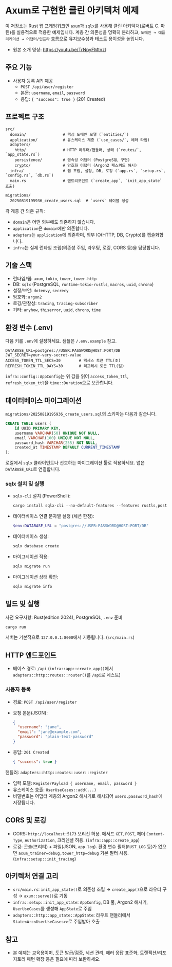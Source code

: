 # Axum로 구현한 클린 아키텍처 예제

이 저장소는 Rust 웹 프레임워크인 `axum`과 `sqlx`를 사용해 클린 아키텍처(로버트 C. 마틴)를 실용적으로 적용한 예제입니다. 계층 간 의존성을 명확히 분리하고, `도메인 → 애플리케이션 → 어댑터/인프라` 흐름으로 유지보수성과 테스트 용이성을 높입니다.

- 원본 소개 영상: <https://youtu.be/TrNpyFMtnzI>

## 주요 기능

- 사용자 등록 API 제공
  - `POST /api/user/register`
  - 본문: `username`, `email`, `password`
  - 응답: `{ "success": true }` (201 Created)

## 프로젝트 구조

```text
src/
  domain/                # 핵심 도메인 모델 (`entities/`)
  application/           # 유스케이스 계층 (`use_cases/`, 에러 타입)
  adapters/
    http/                # HTTP 라우터/핸들러, 상태 (`routes/`, `app_state.rs`)
    persistence/         # 영속성 어댑터 (PostgreSQL 구현)
    crypto/              # 암호화 어댑터 (Argon2 패스워드 해시)
  infra/                 # 앱 조립, 설정, DB, 로깅 (`app.rs`, `setup.rs`, `config.rs`, `db.rs`)
  main.rs                # 엔트리포인트 (`create_app`, `init_app_state` 호출)

migrations/
  20250819195936_create_users.sql  # `users` 테이블 생성
```

각 계층 간 의존 규칙:

- `domain`은 어떤 외부에도 의존하지 않습니다.
- `application`은 `domain`에만 의존합니다.
- `adapters`는 `application`에 의존하며, 외부 IO(HTTP, DB, Crypto)를 캡슐화합니다.
- `infra`는 실제 런타임 조립(의존성 주입, 라우팅, 로깅, CORS 등)을 담당합니다.

## 기술 스택

- 런타임/웹: `axum`, `tokio`, `tower`, `tower-http`
- DB: `sqlx` (PostgreSQL, `runtime-tokio-rustls`, `macros`, `uuid`, `chrono`)
- 설정/보안: `dotenvy`, `secrecy`
- 암호화: `argon2`
- 로깅/관찰성: `tracing`, `tracing-subscriber`
- 기타: `anyhow`, `thiserror`, `uuid`, `chrono`, `time`

## 환경 변수 (.env)

다음 키를 `.env`에 설정하세요. 샘플은 `/.env.example` 참고.

```env
DATABASE_URL=postgres://USER:PASSWORD@HOST:PORT/DB
JWT_SECRET=your-very-secret-value
ACCESS_TOKEN_TTL_SECS=30        # 액세스 토큰 TTL(초)
REFRESH_TOKEN_TTL_DAYS=30       # 리프레시 토큰 TTL(일)
```

`infra::config::AppConfig`는 위 값을 읽어 `access_token_ttl`, `refresh_token_ttl`을 `time::Duration`으로 보관합니다.

## 데이터베이스 마이그레이션

`migrations/20250819195936_create_users.sql`의 스키마는 다음과 같습니다.

```sql
CREATE TABLE users (
    id UUID PRIMARY KEY,
    username VARCHAR(50) UNIQUE NOT NULL,
    email VARCHAR(100) UNIQUE NOT NULL,
    password_hash VARCHAR(255) NOT NULL,
    created_at TIMESTAMP DEFAULT CURRENT_TIMESTAMP
);
```

로컬에서 `sqlx` 클라이언트나 선호하는 마이그레이션 툴로 적용하세요. 앱은 `DATABASE_URL`로 연결합니다.

### sqlx 설치 및 실행

- `sqlx-cli` 설치 (PowerShell):

  ```powershell
  cargo install sqlx-cli --no-default-features --features rustls,postgres
  ```

- 데이터베이스 연결 문자열 설정 (세션 한정):

  ```powershell
  $env:DATABASE_URL = "postgres://USER:PASSWORD@HOST:PORT/DB"
  ```

- 데이터베이스 생성:

  ```powershell
  sqlx database create
  ```

- 마이그레이션 적용:

  ```powershell
  sqlx migrate run
  ```

- 마이그레이션 상태 확인:

  ```powershell
  sqlx migrate info
  ```

## 빌드 및 실행

사전 요구사항: Rust(edition 2024), PostgreSQL, `.env` 준비

```bash
cargo run
```

서버는 기본적으로 `127.0.0.1:8000`에서 기동됩니다. (`src/main.rs`)

## HTTP 엔드포인트

- 베이스 경로: `/api` (`infra::app::create_app()`에서 `adapters::http::routes::router()`를 `/api`로 네스트)

### 사용자 등록

- 경로: `POST /api/user/register`
- 요청 본문(JSON):

  ```json
  {
    "username": "jane",
    "email": "jane@example.com",
    "password": "plain-text-password"
  }
  ```

- 응답: `201 Created`

  ```json
  { "success": true }
  ```

핸들러: `adapters::http::routes::user::register`

- 입력 모델: `RegisterPayload { username, email, password }`
- 유스케이스 호출: `UserUseCases::add(...)`
- 비밀번호는 어댑터 계층의 Argon2 해시기로 해시되어 `users.password_hash`에 저장됩니다.

## CORS 및 로깅

- CORS: `http://localhost:5173` 오리진 허용. 메서드 `GET`, `POST`, 헤더 `Content-Type`, `Authorization`, 크리덴셜 허용. (`infra::app::create_app`)
- 로깅: 콘솔(프리티) + 파일(JSON, `app.log`). 환경 변수 필터(`RUST_LOG` 등)가 없으면 `axum_trainer=debug,tower_http=debug` 기본 필터 사용. (`infra::setup::init_tracing`)

## 아키텍처 연결 고리

- `src/main.rs`: `init_app_state()`로 의존성 조립 → `create_app()`으로 라우터 구성 → `axum::serve()`로 기동
- `infra::setup::init_app_state`: `AppConfig`, DB 풀, Argon2 해시기, `UserUseCases`를 생성해 `AppState`로 주입
- `adapters::http::app_state::AppState`: 라우트 핸들러에서 `State<Arc<UserUseCases>>`로 주입받아 호출

## 참고

- 본 예제는 교육용이며, 토큰 발급/검증, 세션 관리, 에러 응답 표준화, 트랜잭션/리포지토리 패턴 확장 등은 필요에 따라 보완하세요.
